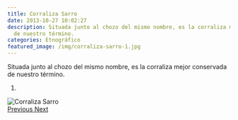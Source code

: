 ```yaml
---
title: Corraliza Sarro
date: 2013-10-27 10:02:27
description: Situada junto al chozo del mismo nombre, es la corraliza mejor conservada
  de nuestro término.
categories: Etnográfico
featured_image: /img/corraliza-sarro-1.jpg
---
```



Situada junto al chozo del mismo nombre, es la corraliza mejor conservada de nuestro término.

<div id="myCarousel" class="carousel slide" df-ride="carousel">
  <!-- Indicators -->
  <ol class="carousel-indicators">
    <li df-target="#myCarousel" df-slide-to="0" class="active"></li>
  </ol>
  <!-- Wrapper for slides -->
  <div class="carousel-inner" role="listbox">
    <div class="item active">
      <img src="/img/corraliza-sarro-1.jpg" alt="Corraliza Sarro">
    </div>
  <!-- Left and right controls -->
  <a class="left carousel-control" href="#myCarousel" role="button" df-slide="prev">
    <span class="glyphicon glyphicon-chevron-left" aria-hidden="true"></span>
    <span class="sr-only">Previous</span>
  </a>
  <a class="right carousel-control" href="#myCarousel" role="button" df-slide="next">
    <span class="glyphicon glyphicon-chevron-right" aria-hidden="true"></span>
    <span class="sr-only">Next</span>
  </a>
</div>
